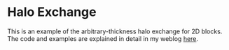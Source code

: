 # Halo Exchange

This is an example of the arbitrary-thickness halo exchange for 2D blocks. The code and examples are explained in detail in my weblog [here](https://iamsorush.com/posts/cpp-mpi-halo-exchange/).  